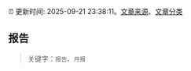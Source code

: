 :alarm_clock: 更新时间: 2025-09-21 23:38:11。[文章来源](/README.md)、[文章分类](/TAGS.md)

## 报告


> 关键字：`报告`、`月报`



